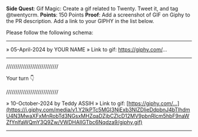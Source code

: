 **Side Quest**: Gif Magic: Create a gif related to Twenty. Tweet it, and tag  @twentycrm.
**Points**: 150 Points
**Proof**: Add a screenshot of GIF on Giphy to the PR description. Add a link to your GIPHY in the list below.

Please follow the following schema:

---

» 05-April-2024 by YOUR NAME
» Link to gif: https://giphy.com/...

---

////////////////////////////

Your turn 👇

////////////////////////////

» 10-October-2024 by Teddy ASSIH
» Link to gif: [https://giphy.com/...](https://i.giphy.com/media/v1.Y2lkPTc5MGI3NjExb3NlZDlieDdpbnJ4bTlhdmU4N3MwaXFxMnRobTd3NGsxMHZqaDZjbCZlcD12MV9pbnRlcm5hbF9naWZfYnlfaWQmY3Q9Zw/VWDHAIlGTbc6Nqdza9/giphy.gif)

---
